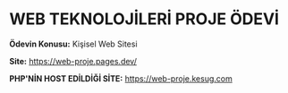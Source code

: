 # WEB TEKNOLOJİLERİ PROJE ÖDEVİ

**Ödevin Konusu:** Kişisel Web Sitesi

**Site:** https://web-proje.pages.dev/

**PHP'NİN HOST EDİLDİĞİ SİTE:** https://web-proje.kesug.com
